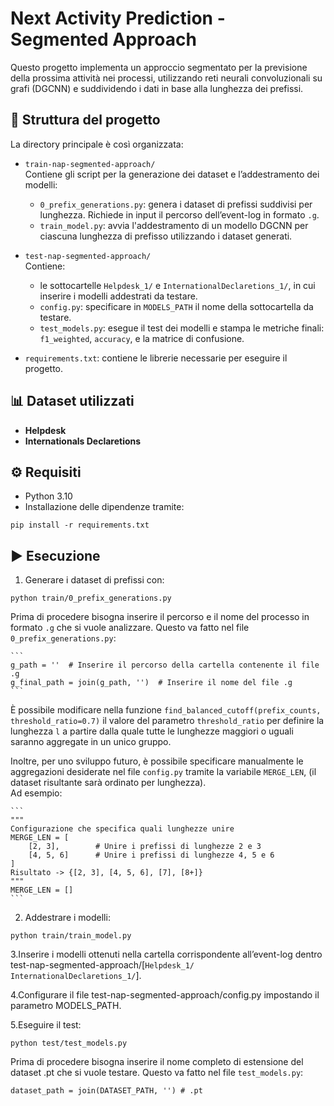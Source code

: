# Next Activity Prediction - Segmented Approach

Questo progetto implementa un approccio segmentato per la previsione della prossima attività nei processi, utilizzando reti neurali convoluzionali su grafi (DGCNN) e suddividendo i dati in base alla lunghezza dei prefissi.

## 📁 Struttura del progetto

  La directory principale è così organizzata:
  
  - `train-nap-segmented-approach/`  
    Contiene gli script per la generazione dei dataset e l’addestramento dei modelli:
    - `0_prefix_generations.py`: genera i dataset di prefissi suddivisi per lunghezza. Richiede in input il percorso dell’event-log in formato `.g`.
    - `train_model.py`: avvia l'addestramento di un modello DGCNN per ciascuna lunghezza di prefisso utilizzando i dataset generati.
  
  - `test-nap-segmented-approach/`  
    Contiene:
    - le sottocartelle `Helpdesk_1/` e `InternationalDeclaretions_1/`, in cui inserire i modelli addestrati da testare.
    - `config.py`: specificare in `MODELS_PATH` il nome della sottocartella da testare.
    - `test_models.py`: esegue il test dei modelli e stampa le metriche finali: `f1_weighted`, `accuracy`, e la matrice di confusione.
  
  - `requirements.txt`: contiene le librerie necessarie per eseguire il progetto.
  
## 📊 Dataset utilizzati

  - **Helpdesk**
  - **Internationals Declaretions**

## ⚙️ Requisiti

  - Python 3.10  
  - Installazione delle dipendenze tramite:

  ```
  pip install -r requirements.txt
  ```
    
## ▶️ Esecuzione

1. Generare i dataset di prefissi con:

  ```
  python train/0_prefix_generations.py
  ```
  
  Prima di procedere bisogna inserire il percorso e il nome del processo in formato `.g` che si vuole analizzare. Questo va fatto nel file `0_prefix_generations.py`:
  
    ```
    g_path = ''  # Inserire il percorso della cartella contenente il file .g
    g_final_path = join(g_path, '')  # Inserire il nome del file .g
    ```
  È possibile modificare nella funzione `find_balanced_cutoff(prefix_counts, threshold_ratio=0.7)` il valore del parametro `threshold_ratio` per definire la lunghezza `l` a partire dalla quale tutte le lunghezze maggiori o uguali saranno aggregate in un unico gruppo.
  
  Inoltre, per uno sviluppo futuro, è possibile specificare manualmente le aggregazioni desiderate nel file `config.py` tramite la variabile `MERGE_LEN`, (il dataset    risultante sarà ordinato per lunghezza).  
  Ad esempio:
  
    ```
    """
    Configurazione che specifica quali lunghezze unire
    MERGE_LEN = [
        [2, 3],        # Unire i prefissi di lunghezze 2 e 3
        [4, 5, 6]      # Unire i prefissi di lunghezze 4, 5 e 6
    ]
    Risultato -> {[2, 3], [4, 5, 6], [7], [8+]}
    """
    MERGE_LEN = []
    ```

2. Addestrare i modelli:

  ```
  python train/train_model.py
  ```
    

3.Inserire i modelli ottenuti nella cartella corrispondente all’event-log dentro test-nap-segmented-approach/[`Helpdesk_1/` `InternationalDeclaretions_1/`].


4.Configurare il file test-nap-segmented-approach/config.py impostando il parametro MODELS_PATH.


5.Eseguire il test:

  ```
  python test/test_models.py
  ```
  
  Prima di procedere bisogna inserire il nome completo di estensione del dataset .pt che si vuole testare. Questo va fatto nel file `test_models.py`:

  
  ```
  dataset_path = join(DATASET_PATH, '') # .pt
  ```
